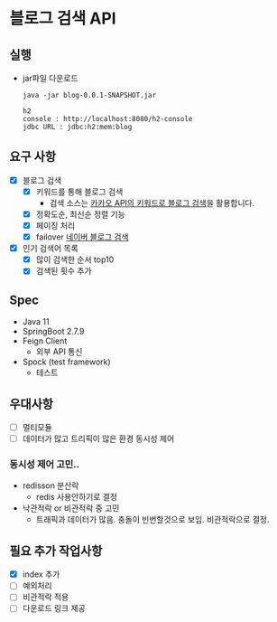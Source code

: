 # 블로그 검색 API 

## 실행
- jar파일 다운로드
  ```
  java -jar blog-0.0.1-SNAPSHOT.jar
  
  h2 
  console : http://localhost:8080/h2-console 
  jdbc URL : jdbc:h2:mem:blog
  ```

## 요구 사항
- [x] 블로그 검색
   - [x] 키워드를 통해 블로그 검색
     - 검색 소스는 [카카오 API의 키워드로 블로그 검색](https://developers.kakao.com/docs/latest/ko/daum-search/dev-guide#search-blog)을 활용합니다.
   - [x] 정확도순, 최신순 정렬 기능
   - [x] 페이징 처리
   - [x] failover [네이버 블로그 검색](https://developers.naver.com/docs/serviceapi/search/blog/blog.md)
- [x] 인기 검색어 목록
  - [x] 많이 검색한 순서 top10
  - [x] 검색된 횟수 추가

## Spec
- Java 11
- SpringBoot 2.7.9
- Feign Client
  - 외부 API 통신
- Spock (test framework)
  - 테스트

## 우대사항
- [ ] 멀티모듈
- [ ] 데이터가 많고 트리픽이 많은 환경 동시성 제어

### 동시성 제어 고민..
- redisson 분산락
    - redis 사용안하기로 결정
- 낙관적락 or 비관적락 중 고민
    - 트래픽과 데이터가 많음. 충돌이 빈번할것으로 보임. 비관적락으로 결정.

## 필요 추가 작업사항
- [x] index 추가
- [ ] 예외처리
- [ ] 비관적락 적용
- [ ] 다운로드 링크 제공
